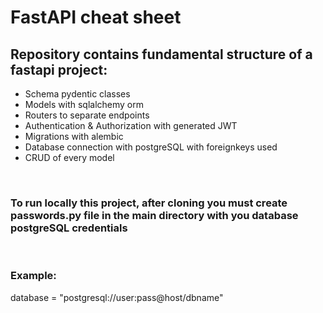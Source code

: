 # FastAPI cheat sheet
## Repository contains fundamental structure of a fastapi project:
- Schema pydentic classes
- Models with sqlalchemy orm
- Routers to separate endpoints
- Authentication & Authorization with generated JWT
- Migrations with alembic
- Database connection with postgreSQL with foreignkeys used
- CRUD of every model

<br>

### To run locally this project, after cloning you must create passwords.py file in the main directory with you database postgreSQL credentials
<br>

### Example: 
database = "postgresql://user:pass@host/dbname" 
